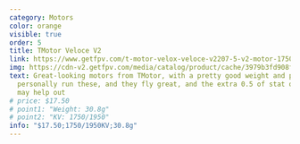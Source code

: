 ```yaml
---
category: Motors
color: orange
visible: true
order: 5
title: TMotor Veloce V2
link: https://www.getfpv.com/t-motor-velox-veloce-v2207-5-v2-motor-1750kv-2550kv-royal-blue.html
img: https://cdn-v2.getfpv.com/media/catalog/product/cache/3979b3fd908fbb12b31974edb6316b2e/1/_/1_8cf8b1hhhhhhhhhh3e-2984-4236-8286-929252f4f8ce_1200x1200_2.jpg
text: Great-looking motors from TMotor, with a pretty good weight and price! I
  personally run these, and they fly great, and the extra 0.5 of stat or volume
  may help out
# price: $17.50
# point1: "Weight: 30.8g"
# point2: "KV: 1750/1950"
info: "$17.50;1750/1950KV;30.8g"
---
```

